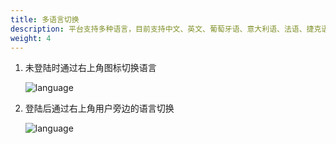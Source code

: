 ```yaml
---
title: 多语言切换
description: 平台支持多种语言，目前支持中文、英文、葡萄牙语、意大利语、法语、捷克语、波兰语、西班牙语、德语
weight: 4
---
```


1. 未登陆时通过右上角图标切换语言

   ![language](/../../zh/photo/docs/login/language.png)

2. 登陆后通过右上角用户旁边的语言切换

   ![language](/../../zh/photo/docs/login/language2.png)

